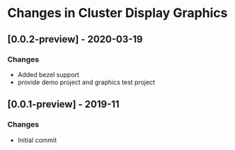 # Changes in Cluster Display Graphics
## [0.0.2-preview] - 2020-03-19
### Changes
- Added bezel support
- provide demo project and graphics test project

## [0.0.1-preview] - 2019-11
### Changes
- Initial commit